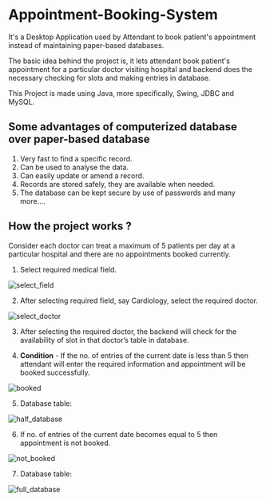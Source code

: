 # Appointment-Booking-System
It's a Desktop Application used by Attendant to book patient's appointment instead of maintaining paper-based databases.

The basic idea behind the project is, it lets attendant book patient's appointment for a particular doctor visiting hospital and backend does the necessary checking for slots and making entries in database.

This Project is made using Java, more specifically, Swing, JDBC and MySQL.

## Some advantages of computerized database over paper-based database

1. Very fast to find a specific record.
2. Can be used to analyse the data.
3. Can easily update or amend a record.
4. Records are stored safely, they are available when needed.
5. The database can be kept secure by use of passwords and many more....

## How the project works ?

Consider each doctor can treat a maximum of 5 patients per day at a particular hospital and there are no appointments booked currently.

1. Select required medical field.

![select_field](https://user-images.githubusercontent.com/32769719/41970505-bf9790d6-7a28-11e8-8add-a132f2e3916d.JPG)

2. After selecting required field, say Cardiology, select the required doctor.

![select_doctor](https://user-images.githubusercontent.com/32769719/41972110-688523ca-7a2e-11e8-8047-c021cad58111.JPG)

3. After selecting the required doctor, the backend will check for the availability of slot in that doctor’s table in database. 

4. **Condition** - If the no. of entries of the current date is less than 5 then attendant will enter the required information and appointment will be booked successfully.

![booked](https://user-images.githubusercontent.com/32769719/41972443-8b324e10-7a2f-11e8-961d-741f952b0398.JPG)

5. Database table:

![half_database](https://user-images.githubusercontent.com/32769719/41972456-961065d8-7a2f-11e8-94a7-d976a0ac3e15.JPG)

6. If no. of entries of the current date becomes equal to 5 then appointment is not booked.

![not_booked](https://user-images.githubusercontent.com/32769719/41972471-9f27ffaa-7a2f-11e8-9e6e-7500b07e1afc.JPG)

7. Database table:

![full_database](https://user-images.githubusercontent.com/32769719/41972474-a431d250-7a2f-11e8-93a1-4384db16bb8c.JPG)
